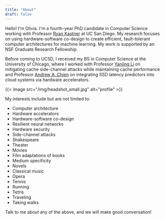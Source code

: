 ```yaml
---
title: "About"
draft: false
---
```


Hello! 
I'm Olivia. 
I'm a fourth-year PhD candidate in Computer Science working with Professor [Ryan Kastner][1] at UC San Diego. 
My research focuses on using hardware-software co-design to create efficient, fault-tolerant computer architectures for machine learning. 
My work is supported by an NSF Graduate Research Fellowship. 

Before coming to UCSD, I received my BS in Computer Science at the University of Chicago, where I worked with Professor [Yanjing Li][2] on mitigating cache side-channel attacks while maintaining cache performance and Professor [Andrew A. Chien][3] on integrating SSD latency predictors into cloud systems via hardware accelerators. 

{{< image src="/img/headshot_small.jpg" alt="profile" >}}

My interests include but are not limited to:

* Computer architecture
* Hardware accelerators
* Hardware-software co-design
* Resilient neural networks
* Hardware security
* Side-channel attacks
* Shakespeare
* Theater
* Movies
* Film adaptations of books
* Medium specificity
* Novels
* Classical music
* Opera
* Tennis
* Running
* Tetris
* Traveling
* Taking walks

Talk to me about any of the above, and we will make good conversation! 

[1]: http://kastner.ucsd.edu
[2]: http://people.cs.uchicago.edu/~yanjingl/index.html
[3]: http://people.cs.uchicago.edu/~aachien/lssg/people/andrew-chien/